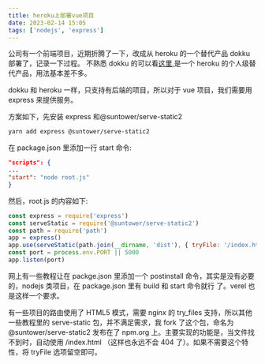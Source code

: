 ```yaml
---
title: heroku上部署vue项目
date: 2023-02-14 15:05
tags: ['nodejs', 'express']
---
```


公司有一个前端项目，近期折腾了一下，改成从 heroku 的一个替代产品 dokku 部署了，记录一下过程。
不熟悉 dokku 的可以看[这里](https://dokku.com/),是一个 heroku 的个人级替代产品，用法基本差不多。

dokku 和 heroku 一样，只支持有后端的项目，所以对于 vue 项目，我们需要用 express 来提供服务。

方案如下，先安装 express 和@suntower/serve-static2

```bash
yarn add express @suntower/serve-static2
```

在 package.json 里添加一行 start 命令:

```json
"scripts": {
...
"start": "node root.js"
}
```

然后，root.js 的内容如下:

```javascript
const express = require('express')
const serveStatic = require('@suntower/serve-static2')
const path = require('path')
app = express()
app.use(serveStatic(path.join(__dirname, 'dist'), { tryFile: '/index.html' }))
const port = process.env.PORT || 5000
app.listen(port)
```

网上有一些教程让在 packge.json 里添加一个 postinstall 命令，其实是没有必要的，nodejs 类项目，在 package.json 里有 build 和 start 命令就行 了。verel 也是这样一个要求。

有一些项目的路由使用了 HTML5 模式，需要 nginx 的 try_files 支持，所以其他一些教程里的 serve-static 包，并不满足需求，我 fork 了这个包，命名为@suntower/serve-static2 发布在了 npm.org 上。主要实现的功能是，当文件找不到时，自动使用 /index.html （这样也永远不会 404 了）。如果不需要这个特性，将 tryFile 选项留空即可。
